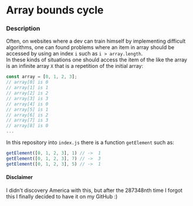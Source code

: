 # Array bounds cycle

### Description

Often, on websites where a dev can train himself by implementing difficult algorithms, one can found problems where an
item in array should be accessed by using an index `i` such as
`i > array.length`.   
In these kinds of situations one should access the item of the like the array is an infinite array `X` that is a
repetition of the initial array:

```javascript
const array = [0, 1, 2, 3];
// array[0] is 0
// array[1] is 1
// array[2] is 2
// array[3] is 3
// array[4] is 0
// array[5] is 1
// array[6] is 2
// array[7] is 3
// array[8] is 0
...
```

In this repository into `index.js` there is a function `getElement` such as:

```javascript
getElement([0, 1, 2, 3], 1) // ->  1
getElement([0, 1, 2, 3], 7) // ->  3
getElement([0, 1, 2, 3], 5) // ->  1
```

#### Disclaimer

I didn't discovery America with this, but after the 287348nth time I forgot this I finally decided to have it on my
GitHub :)